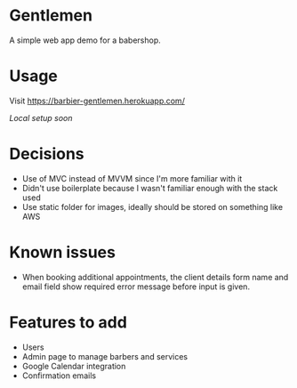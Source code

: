 # Gentlemen

A simple web app demo for a babershop.

# Usage

Visit https://barbier-gentlemen.herokuapp.com/

*Local setup soon*

# Decisions

* Use of MVC instead of MVVM since I'm more familiar with it
* Didn't use boilerplate because I wasn't familiar enough with the stack used
* Use static folder for images, ideally should be stored on something like AWS

# Known issues

* When booking additional appointments, the client details form name and email field show required error message before input is given.

# Features to add

* Users
* Admin page to manage barbers and services
* Google Calendar integration
* Confirmation emails
